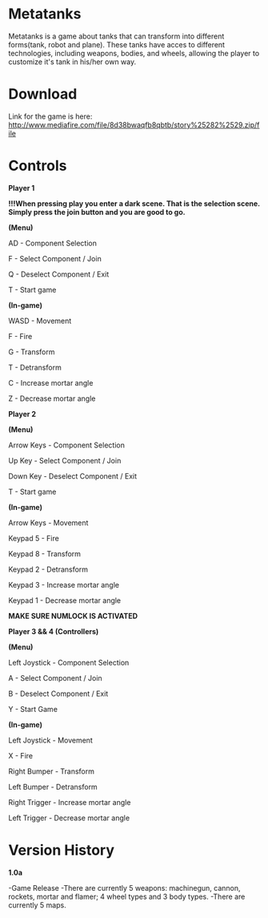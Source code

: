 # Metatanks
Metatanks is a game about tanks that can transform into different forms(tank, robot and plane). These tanks have acces to different technologies, including weapons, bodies, and wheels, allowing the player to customize it's tank in his/her own way.

# Download

Link for the game is here: http://www.mediafire.com/file/8d38bwaqfb8qbtb/story%25282%2529.zip/file


# Controls


**Player 1**

**!!!When pressing play you enter a dark scene. That is the selection scene. Simply press the join button and you are good to go.**

**(Menu)**


AD - Component Selection

F - Select Component / Join

Q - Deselect Component / Exit

T - Start game


**(In-game)**


WASD - Movement

F - Fire

G - Transform

T - Detransform

C - Increase mortar angle

Z - Decrease mortar angle


**Player 2**


**(Menu)**


Arrow Keys - Component Selection

Up Key - Select Component / Join

Down Key - Deselect Component / Exit

T - Start game


**(In-game)**


Arrow Keys - Movement

Keypad 5 - Fire

Keypad 8 - Transform

Keypad 2 - Detransform

Keypad 3 - Increase mortar angle

Keypad 1 - Decrease mortar angle


**MAKE SURE NUMLOCK IS ACTIVATED**


**Player 3 && 4 (Controllers)**


**(Menu)**


Left Joystick - Component Selection

A - Select Component / Join

B - Deselect Component / Exit

Y - Start Game


**(In-game)**


Left Joystick - Movement

X - Fire

Right Bumper - Transform

Left Bumper - Detransform

Right Trigger - Increase mortar angle

Left Trigger - Decrease mortar angle

# Version History

**1.0a**

-Game Release
-There are currently 5 weapons: machinegun, cannon, rockets, mortar and flamer; 4 wheel types and 3 body types.
-There are currently 5 maps.
